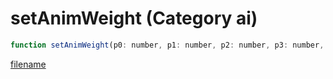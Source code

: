 # setAnimWeight (Category ai)

```js
function setAnimWeight(p0: number, p1: number, p2: number, p3: number, p4: boolean): void
```

[filename](setAnimWeight_m.md ':include')